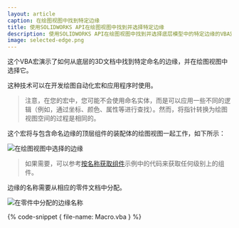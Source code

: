 ```yaml
---
layout: article
caption: 在绘图视图中找到特定边缘
title: 使用SOLIDWORKS API在绘图视图中找到并选择特定边缘
description: 使用SOLIDWORKS API在绘图视图中找到并选择底层模型中的特定边缘的VBA宏
image: selected-edge.png
---
```

这个VBA宏演示了如何从底层的3D文档中找到特定命名的边缘，并在绘图视图中选择它。

这种技术可以在开发绘图自动化宏和应用程序时使用。

> 注意，在您的宏中，您可能不会使用命名实体，而是可以应用一些不同的逻辑（例如，通过坐标、颜色、属性等进行查找）。然而，将指针转换为绘图视图空间的过程是相同的。

这个宏将与包含命名边缘的顶层组件的装配体的绘图视图一起工作，如下所示：

![在绘图视图中选择的边缘](selected-edge.png)

> 如果需要，可以参考[按名称获取组件](/solidworks-api/document/assembly/components/get-by-name/)示例中的代码来获取任何级别上的组件。

边缘的名称需要从相应的零件文档中分配。

![在零件中分配的边缘名称](edge-name.png)

{% code-snippet { file-name: Macro.vba } %}